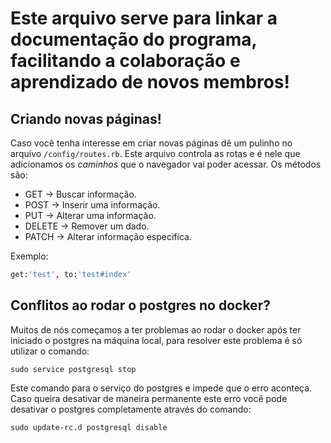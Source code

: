 # Este arquivo serve para linkar a documentação do programa, facilitando a colaboração e aprendizado de novos membros!

## Criando novas páginas!

Caso você tenha interesse em criar novas páginas dê um pulinho no arquivo `/config/routes.rb`. Este arquivo controla as rotas e é nele que adicionamos os _caminhos_ que o navegador vai poder acessar. Os métodos são:

- GET -> Buscar informação.
- POST -> Inserir uma informação.
- PUT -> Alterar uma informação.
- DELETE -> Remover um dado.
- PATCH -> Alterar informação especifica.

Exemplo:

```ruby
get:'test', to:'test#index'
```

## Conflitos ao rodar o postgres no docker?

Muitos de nós começamos a ter problemas ao rodar o docker após ter iniciado o postgres na máquina local, para resolver este problema é só utilizar o comando:

```
sudo service postgresql stop
```

Este comando para o serviço do postgres e impede que o erro aconteça. Caso queira desativar de maneira permanente este erro você pode desativar o postgres completamente através do comando:

```
sudo update-rc.d postgresql disable
```
